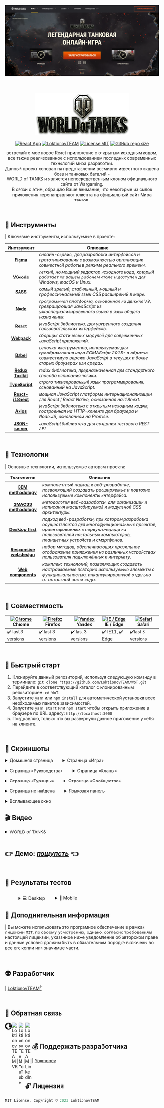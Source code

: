 <img style="margin-bottom: 1rem" src="./screens/vitrine.png" alt="React App World of Tanks" align="center" />

<h1 align="center" style="font-weight:bold;"><img src="./screens/logo.png" alt="React App World of Tanks" align="center" />
</h1>

<p align="center">
<a href="https://reactjs.org/"><img src="https://img.shields.io/badge/React-App-lightgrey" alt="React App"></a>
<a href="https://www.linkedin.com/in/loktionovteam/"><img src="https://img.shields.io/badge/Developed%20by-LoktionovTEAM-success" alt="LoktionovTEAM"></a>
<a href="https://mit-license.org/"><img src="https://img.shields.io/badge/License-MIT-blueviolet" alt="License MIT"></a>
<a href="https://github.com/LoktionovTEAM/WoT/archive/refs/heads/main.zip"><img alt="GitHub repo size" src="https://img.shields.io/github/repo-size/LoktionovTEAM/WoT?color=red"></a>
</p>

<p align="center"> встречайте мое новое React приложение с открытым исходным кодом, все также реализованное с использованием последних современных технологий мира разработки. </br>
Данный проект основан на представлении всемирно известного экшена боев и танковых баталий - </br> WORLD of TANKS и является непосредственным клоном официального сайта от Wargaming. </br> В связи с этим, обращаю Ваше внимание, что некоторые из сылок приложения перенаправляют клиента на официальный сайт Мира танков.
</p>

</br>

## 🧰 **Инструменты**
| Ключевые инструменты, используемые в проекте:

| **Инструмент** | **Описание** |
| :--------------:|--------------|
| [**Figma**](https://www.figma.com/) | *онлайн-сервис, для разработки интерфейсов и прототипирования с возможностью организации совместной работы в режиме реального времени.* |
| [**VScode**](https://code.visualstudio.com/) | *легкий, но мощный редактор исходного кода, который работает на вашем рабочем столе и доступен для Windows, macOS и Linux.* |
| [**SASS**](http://sass-lang.com/) | *самый зрелый, стабильный, мощный и профессиональный язык CSS расширений в мире.* |
| [**Node**](https://nodejs.org/) | *программная платформа, основанная на движке V8, превращающая JavaScript из узкоспециализированного языка в язык общего назначения.* |
| [**React**](https://reactjs.org/) | *javaScript библиотека, для уверенного создания пользовательских интерфейсов.* |
| [**Webpack**](https://webpack.js.org/) | *сборщик статических модулей для современных JavaScript приложений.* |
| [**Babel**](https://babeljs.io/) | *цепочка инструментов, используемая для преобразования кода ECMAScript 2015+ в обратно совместимую версию JavaScript в текущих и более старых браузерах или средах.* |
| [**Redux Toolkit**](https://redux-toolkit.js.org/) | *redux библиотека, предназначенная для стандартного способа написания логики.* |
| [**TypeScript**](https://www.typescriptlang.org/) | *строго типизированный язык программирования, основанный на JavaScript.* |
| [**React-i18next**](https://www.i18next.com/) | *мощная JavaScript платформа интернационализации для React / React Native, основанная на i18next.* |
| [**Axios**](https://github.com/axios/axios) | *javaScript библиотека с открытым исходным кодом, построенная на HTTP-клиенте для браузера и Node.JS, основанном на Promise.* |
| [**JSON-server**](https://github.com/typicode/json-server) | *JavaScript библиотека для создания тестового REST API* |

</br>

## 💉 **Технологии**
| Основные технологии, используемые автором проекта:

| **Технология** | **Описание** |
| :--------------:|--------------|
| [**BEM methodology**](https://ru.bem.info/methodology/) | *компонентный подход к веб-разработке, позволяющий создавать расширяемые и повторно используемые компоненты интерфейса.* |
| [**SMACSS methodology**](http://smacss.com/) | *методология веб-разработки, для организации и написания масштабируемой и модульной CSS архитектуры.* |
| [**Desktop first**](https://desktopfirst.com/?rsd) | *подход веб-разработки, при котором разработка осуществляется для многофункциональных проектов, ориентированных в первую очереди на пользователей настольных компьютеров, планшетных устройств и смартфонов.* |
| [**Responsive web design**](https://www.rwd.education/) | *набор методов, обеспечивающих правильное отображение приложения на различных устройствах пользователя подключённых к интернету.* |
| [**Web сomponents**](https://www.webcomponents.org/) | *комплекс технологий, позволяющих создавать настраиваемые повторно используемые элементы с функциональностью, инкапсулированной отдельно от остальной части кода.* |

</br>

## 🧩 **Совместимость**
| [<img src="https://raw.githubusercontent.com/alrra/browser-logos/master/src/chrome/chrome_48x48.png" alt="Chrome" width="24px" height="24px" />](http://godban.github.io/browsers-support-badges/)<br>Chrome | [<img src="https://raw.githubusercontent.com/alrra/browser-logos/master/src/firefox/firefox_48x48.png" alt="Firefox" width="24px" height="24px" />](http://godban.github.io/browsers-support-badges/)<br>Firefox | [<img src="https://raw.githubusercontent.com/alrra/browser-logos/master/src/yandex/yandex_48x48.png" alt="Yandex" width="24px" height="24px" />](http://godban.github.io/browsers-support-badges/)<br>Yandex | [<img src="https://raw.githubusercontent.com/alrra/browser-logos/master/src/edge/edge_48x48.png" alt="IE / Edge" width="24px" height="24px" />](http://godban.github.io/browsers-support-badges/)<br>IE / Edge | [<img src="https://raw.githubusercontent.com/alrra/browser-logos/master/src/safari/safari_48x48.png" alt="Safari" width="24px" height="24px" />](http://godban.github.io/browsers-support-badges/)<br>Safari |
| --- | --- | --- | --- | --- |
| ✔️ last 3 versions | ✔️ last 3 versions | ✔️ last 3 versions | ✔️ IE11, ✔️ Edge | ✔️last 3 versions |

</br>

## 🚦 **Быстрый старт**
1. Клонируйте данный репозиторий, используя следующую команду в терминале: `git clone https://github.com/LoktionovTEAM/WoT.git`
2. Перейдите в соответствующий каталог с клонированным репозиторием: `cd WoT`.
3. Запустите `yarn` или `npm install` для автоматической установки всех необходимых пакетов зависимостей.
4. Запустите `yarn start` или `npm start` чтобы открыть приложение в браузере по URL адресу: `http://localhost:3000`
5. Поздравляю, только что вы развернули данное приложение у себя на клиенте.
</br>

## 📸 **Скриншоты**
<div style="display: flex; flex-wrap: wrap; gap: 1rem; margin-bottom: 2rem">
	</b></details>
<details>
<summary> Домашняя страница </summary><br><b>
<img style="margin-bottom: 1rem" src="./screens/home-page.png" alt="Домашняя страница" align="center" />
</b></details>
</br>
</b></details>
<details>
<summary> Страница «Игра» </summary><br><b>
<img style="margin-bottom: 1rem" src="./screens/game-page.png" alt="Страница «Игра»" align="center" />
</b></details>
</br>
</b></details>
<details>
<summary> Страница «Руководства» </summary><br><b>
<img style="margin-bottom: 1rem" src="./screens/guide-page.png" alt="Страница «Руководства»" align="center" />
</b></details>
</br>
</b></details>
<details>
<summary> Страница «Кланы» </summary><br><b>
<img style="margin-bottom: 1rem" src="./screens/clans-page.png" alt="Страница «Кланы»" align="center" />
</b></details>
</br>
</b></details>
<details>
<summary> Страница «Турниры» </summary><br><b>
<img style="margin-bottom: 1rem" src="./screens/tourney-page.png" alt="Страница «Турниры»" align="center" />
</b></details>
</br>
</b></details>
<details>
<summary> Страница «Сообщества» </summary><br><b>
<img style="margin-bottom: 1rem" src="./screens/community-page.png" alt="Страница «Сообщества»" align="center" />
</b></details>
</br>
</b></details>
<details>
<summary> Страница не найдена </summary><br><b>
<img style="margin-bottom: 1rem" src="./screens/error-page.png" alt="Страница не найдена" align="center" />
</b></details>
</br>
</b></details>
<details>
<summary> Языковая панель </summary><br><b>
<img style="margin-bottom: 1rem" src="./screens/lang-panel.png" alt="Языковая панель" align="center" />
</b></details>
</br>
</b></details>
<details>
<summary> Всплывающее окно </summary><br><b>
<img style="margin-bottom: 1rem" src="./screens/modal-window.png" alt="Всплывающее окно" align="center" />
</b></details>
</div>

## 🎬 **Видео**

</b></details>
<details>
<summary> WORLD of TANKS  </summary><br><b>
<a href="https://vk.com/video773585890_456239022"><img src="./screens/video-link.png" alt="video WORLD of TANKS"></a>
</b></details>
</br>

## 👉 **Демо:** <a href="#">*пощупать*</a> 👈

</br>

## 🔬 **Результаты тестов**

<div style="display: flex; flex-wrap: wrap; gap: 1rem; margin: 1.7rem">
</br>
</b></details>
<details>
<summary> 💻 Desktop </summary><br><b>
<img style="margin: 1rem" src="./screens/test-desktop.png" alt="Test Desktop" align="center" />
</b></details>
</br>
</b></details>
<details>
<summary> 📳 Mobile </summary><br><b>
<img style="margin: 1rem" src="./screens/test-mobile.png" alt="Test Mobile" align="center" />
</b></details>
</br>
</div>

## 📢 **Доподнительная информация**

| Вы можете использовать это програмное обеспечение в рамках лицензии `MIT`, по своему усмотрению, однако, согласно требованиям настоящей лицензии, указанное ниже уведомление об авторском праве и данные условия должны быть в обязательном порядке включены во все его копии или значимые части.


</br>

## 👽 **Разработчик**
| [LoktionovTEAM<sup>®</sup>](https://github.com/LoktionovTEAM)

</br>

## 📮 **Обратная связь**
[<img align="left" alt="LoktionovTEAM" width="22px" src="https://raw.githubusercontent.com/iconic/open-iconic/master/svg/globe.svg" />][website]
[<img align="left" alt="LoktionovTEAM | VK" width="22px" src="https://cdn.jsdelivr.net/npm/simple-icons@v3/icons/vk.svg" />][vk]
[<img align="left" alt="LoktionovTEAM | YouTube" width="22px" src="https://cdn.jsdelivr.net/npm/simple-icons@v3/icons/youtube.svg" />][youtube]
[<img align="left" alt="LoktionovTEAM | LinkedIn" width="22px" src="https://cdn.jsdelivr.net/npm/simple-icons@v3/icons/linkedin.svg" />][linkedin]


[website]: https://github.com/LoktionovTEAM/
[youtube]: https://www.youtube.com/
[linkedin]: https://www.linkedin.com/in/loktionovteam/
[vk]: https://vk.com/letprogrammer

</br>
</br>

## 💰 **Поддержать разработчика**

| [Yoomoney](https://yoomoney.ru/fundraise/H166MgQTtKI.230307)


</br>

## 🔓 **Лицензия**
```js
MIT License, Copyright © 2023 LoktionovTEAM
```
